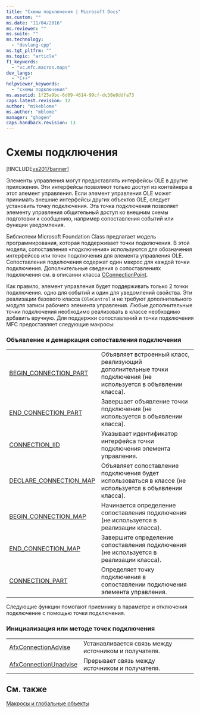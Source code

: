 ```yaml
---
title: "Схемы подключения | Microsoft Docs"
ms.custom: ""
ms.date: "11/04/2016"
ms.reviewer: ""
ms.suite: ""
ms.technology: 
  - "devlang-cpp"
ms.tgt_pltfrm: ""
ms.topic: "article"
f1_keywords: 
  - "vc.mfc.macros.maps"
dev_langs: 
  - "C++"
helpviewer_keywords: 
  - "схемы подключения"
ms.assetid: 1f25a9bc-6d09-4614-99cf-dc38e8ddfa73
caps.latest.revision: 12
author: "mikeblome"
ms.author: "mblome"
manager: "ghogen"
caps.handback.revision: 13
---
```

# Схемы подключения
[!INCLUDE[vs2017banner](../../assembler/inline/includes/vs2017banner.md)]

Элементы управления могут предоставлять интерфейсы OLE в другие приложения.  Эти интерфейсы позволяют только доступ из контейнера в этот элемент управления.  Если элемент управления OLE может принимать внешние интерфейсы других объектов OLE, следует установить точку подключения.  Эта точка подключения позволяет элементу управления общительный доступ ко внешним схемы подготовки к сообщению, например сопоставления событий или функции уведомления.  
  
 Библиотеки Microsoft Foundation Class предлагает модель программирования, которая поддерживает точки подключения.  В этой модели, сопоставления «подключения» используются для обозначения интерфейсов или точек подключения для элемента управления OLE.  Сопоставления подключения содержат один макрос для каждой точки подключения.  Дополнительные сведения о сопоставлениях подключения см. в описании класса [CConnectionPoint](../Topic/CConnectionPoint%20Class.md).  
  
 Как правило, элемент управления будет поддерживать только 2 точки подключения. одно для событий и один для уведомлений свойства.  Эти реализации базового класса `COleControl` и не требуют дополнительного модуля записи рабочего элемента управления.  Любые дополнительные точки подключения необходимо реализовать в классе необходимо добавить вручную.  Для поддержки сопоставлений и точки подключения MFC предоставляет следующие макросы:  
  
### Объявление и демаркация сопоставления подключения  
  
|||  
|-|-|  
|[BEGIN\_CONNECTION\_PART](../Topic/BEGIN_CONNECTION_PART.md)|Объявляет встроенный класс, реализующий дополнительные точки подключения \(не используется в объявлении класса\).|  
|[END\_CONNECTION\_PART](../Topic/END_CONNECTION_PART.md)|Завершает объявление точки подключения \(не используется в объявлении класса\).|  
|[CONNECTION\_IID](../Topic/CONNECTION_IID.md)|Указывает идентификатор интерфейса точки подключения элемента управления.|  
|[DECLARE\_CONNECTION\_MAP](../Topic/DECLARE_CONNECTION_MAP.md)|Объявляет сопоставление подключения будет использоваться в классе \(не используется в объявлении класса\).|  
|[BEGIN\_CONNECTION\_MAP](../Topic/BEGIN_CONNECTION_MAP.md)|Начинается определение сопоставления подключения \(не используется в реализации класса\).|  
|[END\_CONNECTION\_MAP](../Topic/END_CONNECTION_MAP.md)|Завершите определение сопоставления подключения \(не используется в реализации класса\).|  
|[CONNECTION\_PART](../Topic/CONNECTION_PART.md)|Определяет точку подключения в сопоставлении подключения элемента управления.|  
  
 Следующие функции помогают приемнику в параметре и отключения подключение с помощью точки подключения.  
  
### Инициализация или методе точек подключения  
  
|||  
|-|-|  
|[AfxConnectionAdvise](../Topic/AfxConnectionAdvise.md)|Устанавливается связь между источником и получателя.|  
|[AfxConnectionUnadvise](../Topic/AfxConnectionUnadvise.md)|Прерывает связь между источником и получателя.|  
  
## См. также  
 [Макросы и глобальные объекты](../../mfc/reference/mfc-macros-and-globals.md)
